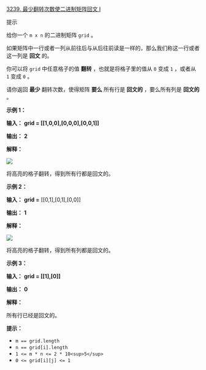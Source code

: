 



[3239. 最少翻转次数使二进制矩阵回文 I](https://leetcode.cn/problems/minimum-number-of-flips-to-make-binary-grid-palindromic-i/)

提示

给你一个 `m x n` 的二进制矩阵 `grid` 。

如果矩阵中一行或者一列从前往后与从后往前读是一样的，那么我们称这一行或者这一列是 **回文** 的。

你可以将 `grid` 中任意格子的值 **翻转** ，也就是将格子里的值从 `0` 变成 `1` ，或者从 `1` 变成 `0` 。

请你返回 **最少** 翻转次数，使得矩阵 **要么** 所有行是 **回文的** ，要么所有列是 **回文的** 。

**示例 1：**

 **输入：** **grid = [[1,0,0],[0,0,0],[0,0,1]]**

 **输出：** **2**

**解释：**

![](https://assets.leetcode.com/uploads/2024/07/07/screenshot-from-2024-07-08-00-20-10.png)

将高亮的格子翻转，得到所有行都是回文的。

**示例 2：**

 **输入：** **grid =** [[0,1],[0,1],[0,0]]

 **输出：** **1**

**解释：**

![](https://assets.leetcode.com/uploads/2024/07/07/screenshot-from-2024-07-08-00-31-23.png)

将高亮的格子翻转，得到所有列都是回文的。

**示例 3：**

 **输入：** **grid = [[1],[0]]**

 **输出：** **0**

**解释：**

所有行已经是回文的。

**提示：**

* `m == grid.length`
* `n == grid[i].length`
* `1 <= m * n <= 2 * 10<sup>5</sup>`
* `0 <= grid[i][j] <= 1`
